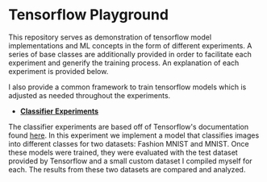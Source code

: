 # Tensorflow Playground

This repository serves as demonstration of tensorflow model implementations and ML concepts in the form of different
experiments. A series of base classes are additionally provided in order to facilitate each experiment and generify the
training process. An explanation of each experiment is provided below.

I also provide a common framework to train tensorflow models which is adjusted as needed throughout the experiments.

-  [**Classifier Experiments**](classifier_experiment/README.md)

The classifier experiments are based off of Tensorflow's documentation
found [here](https://www.tensorflow.org/tutorials/keras/classification). In this experiment we implement a model that
classifies images into different classes for two datasets: Fashion MNIST and MNIST. Once these models were trained, they
were evaluated with the test dataset provided by Tensorflow and a small custom dataset I compiled myself for each. The
results from these two datasets are compared and analyzed.
